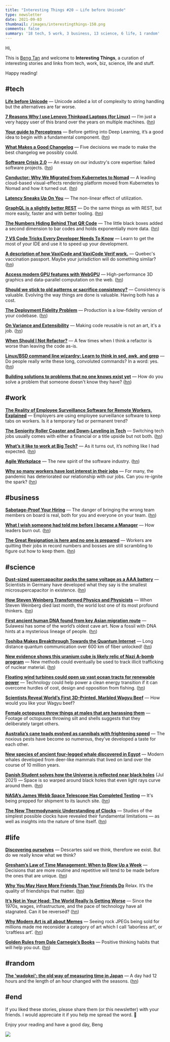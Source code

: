```yaml
---
title: "Interesting Things #20 — Life before Unicode"
type: newsletter
date: 2021-09-03
thumbnail: /images/interestingthings-150.png
comments: false
summary: '18 tech, 5 work, 3 business, 13 science, 6 life, 1 random'
---
```


Hi,

This is [Beng Tan](https://bengtan.com/about/) and welcome to **Interesting Things**, a curation of interesting stories and links from tech, work, biz, science, life and stuff.

Happy reading!


## #tech

**[Life before Unicode](https://baturin.org/blog/life-before-unicode/?utm_source=bengtan.com/interesting-things/020)** — Unicode added a lot of complexity to string handling but the alternatives are far worse.

**[7 Reasons Why I use Lenovo Thinkpad Laptops (for Linux)](https://boilingsteam.com/7-reasons-why-i-use-lenovo-thinkpad-laptops-for-linux/?utm_source=bengtan.com/interesting-things/020)** —  I’m just a very happy user of this brand over the years on multiple machines. ([hn](https://news.ycombinator.com/item?id=28330055))

**[Your guide to Perceptrons](https://lopezyse.medium.com/your-guide-to-perceptrons-f6763663e19?utm_source=bengtan.com/interesting-things/020)** — Before getting into Deep Learning, it’s a good idea to begin with a fundamental component. ([hn](https://news.ycombinator.com/item?id=28332187))

**[What Makes a Good Changelog](https://workos.com/blog/what-makes-a-good-changelog?utm_source=bengtan.com/interesting-things/020)** — Five decisions we made to make the best changelog we possibly could.

**[Software Crisis 2.0](https://www.baldurbjarnason.com/2021/software-crisis-2/?utm_source=bengtan.com/interesting-things/020)** — An essay on our industry's core expertise: failed software projects. ([hn](https://news.ycombinator.com/item?id=28331475))

**[Conductor: Why We Migrated from Kubernetes to Nomad](https://thenewstack.io/conductor-why-we-migrated-from-kubernetes-to-nomad/?utm_source=bengtan.com/interesting-things/020)** — A leading cloud-based visual-effects rendering platform moved from Kubernetes to Nomad and how it turned out. ([hn](https://news.ycombinator.com/item?id=28329217))

**[Latency Sneaks Up On You](https://brooker.co.za/blog/2021/08/05/utilization.html?utm_source=bengtan.com/interesting-things/020)** — The non-linear effect of utilization.

**[GraphQL is a slightly better REST](https://www.even.li/posts/2021-08-28-graphql-is-a-slightly-better-rest/?utm_source=bengtan.com/interesting-things/020)** — Do the same things as with REST, but more easily, faster and with better tooling. ([hn](https://news.ycombinator.com/item?id=28339015))

**[The Numbers Hiding Behind That QR Code](https://www.wsj.com/articles/the-numbers-hiding-behind-that-qr-code-11629411899?utm_source=bengtan.com/interesting-things/020)** — The little black boxes added a second dimension to bar codes and holds exponentially more data. ([hn](https://news.ycombinator.com/item?id=28335445))

**[7 VS Code Tricks Every Developer Needs To Know](https://towardsdatascience.com/7-vs-code-tricks-every-developer-needs-to-know-cc8b3dad50e4?utm_source=bengtan.com/interesting-things/020)** — Learn to get the most of your IDE and use it to speed up your development.

**[A description of how VaxiCode and VaxiCode Verif work.](http://len.falken.ink/misc/smart-health-card.txt?utm_source=bengtan.com/interesting-things/020)** — Quebec's vaccination passport. Maybe your jurisdiction will do something similar? ([hn](https://news.ycombinator.com/item?id=28322973))

**[Access modern GPU features with WebGPU](https://web.dev/gpu/?utm_source=bengtan.com/interesting-things/020)** — High-performance 3D graphics and data-parallel computation on the web. ([hn](https://news.ycombinator.com/item?id=28364591))

**[Should we stick to old patterns or sacrifice consistency?](https://understandlegacycode.com/blog/consistency-or-progress/?utm_source=bengtan.com/interesting-things/020)** — Consistency is valuable. Evolving the way things are done is valuable. Having both has a cost.

**[The Deployment Fidelity Problem](https://tylercipriani.com/blog/2021/08/31/the-deployment-fidelity-problem/?utm_source=bengtan.com/interesting-things/020)** — Production is a low-fidelity version of your codebase. ([hn](https://news.ycombinator.com/item?id=28367852))

**[On Variance and Extensibility](http://acko.net/blog/on-variance-and-extensibility/?utm_source=bengtan.com/interesting-things/020)** — Making code reusable is not an art, it's a job. ([hn](https://news.ycombinator.com/item?id=28364003))

**[When Should I Not Refactor?](https://www.jakeworth.com/when-should-i-not-refactor/?utm_source=bengtan.com/interesting-things/020)** — A few times when I think a refactor is worse than leaving the code as-is.

**[Linux/BSD command line wizardry: Learn to think in sed, awk, and grep](https://arstechnica.com/gadgets/2021/08/linux-bsd-command-line-101-using-awk-sed-and-grep-in-the-terminal/?utm_source=bengtan.com/interesting-things/020)** — Do people really write these long, convoluted commands? In a word: yes. ([hn](https://news.ycombinator.com/item?id=28368958))

**[Building solutions to problems that no one knows exist yet](https://web.eecs.utk.edu/~azh/blog/solvingunknownproblems.html?utm_source=bengtan.com/interesting-things/020)** — How do you solve a problem that someone doesn't know they have? ([hn](https://news.ycombinator.com/item?id=28341217))


## #work

**[The Reality of Employee Surveillance Software for Remote Workers, Explained](https://www.makeuseof.com/reality-employee-surveillance-software-explained/?utm_source=bengtan.com/interesting-things/020)** — Employers are using employee surveillance software to keep tabs on workers. Is it a temporary fad or permanent trend?

**[The Seniority Roller Coaster and Down-Leveling in Tech](https://blog.pragmaticengineer.com/the-seniority-roller-coaster/?utm_source=bengtan.com/interesting-things/020)** — Switching tech jobs usually comes with either a financial or a title upside but not both. ([hn](https://news.ycombinator.com/item?id=28365185))

**[What’s it like to work at Big Tech?](https://oilyraincloud.com/2021/08/13/whats-it-like-to-work-at-big-tech/?utm_source=bengtan.com/interesting-things/020)** — As it turns out, it’s nothing like I had expected. ([hn](https://news.ycombinator.com/item?id=28335476))

**[Agile Workplace](https://newleftreview.org/sidecar/posts/agile-workplace?utm_source=bengtan.com/interesting-things/020)** — The new spirit of the software industry. ([hn](https://news.ycombinator.com/item?id=28338359))

**[Why so many workers have lost interest in their jobs](https://www.bbc.com/worklife/article/20210826-why-so-many-workers-have-lost-interest-in-their-jobs?utm_source=bengtan.com/interesting-things/020)** — For many, the pandemic has deteriorated our relationship with our jobs. Can you re-ignite the spark? ([hn](https://news.ycombinator.com/item?id=28363676))


## #business

**[Sabotage-Proof Your Hiring](https://creatingvalue.substack.com/p/sabotage-proof-your-hiring?utm_source=bengtan.com/interesting-things/020)** — The danger of bringing the wrong team members on board is real, both for you and everyone on your team. ([hn](https://news.ycombinator.com/item?id=28370448))

**[What I wish someone had told me before I became a Manager](https://medium.com/@thetallestuser/what-i-wish-someone-had-told-me-before-i-became-a-manager-18e8a0c58788?utm_source=bengtan.com/interesting-things/020)** — How leaders burn out. ([hn](https://news.ycombinator.com/item?id=28331661))

**[The Great Resignation is here and no one is prepared](https://www.wired.co.uk/article/great-resignation-quit-job?utm_source=bengtan.com/interesting-things/020)** — Workers are quitting their jobs in record numbers and bosses are still scrambling to figure out how to keep them. ([hn](https://news.ycombinator.com/item?id=28330710))


## #science

**[Dust-sized supercapacitor packs the same voltage as a AAA battery](https://newatlas.com/science/dust-sized-supercapacitor-voltage-aaa-battery/?utm_source=bengtan.com/interesting-things/020)** — Scientists in Germany have developed what they say is the smallest microsupercapacitor in existence. ([hn](https://news.ycombinator.com/item?id=28329246))

**[How Steven Weinberg Transformed Physics and Physicists](https://www.quantamagazine.org/how-steven-weinberg-transformed-physics-and-physicists-20210811/?utm_source=bengtan.com/interesting-things/020)** — When Steven Weinberg died last month, the world lost one of its most profound thinkers. ([hn](https://news.ycombinator.com/item?id=28337243))

**[First ancient human DNA found from key Asian migration route](https://www.nature.com/articles/d41586-021-02319-7/?utm_source=bengtan.com/interesting-things/020)** — Sulawesi has some of the world’s oldest cave art. Now a fossil with DNA hints at a mysterious lineage of people. ([hn](https://news.ycombinator.com/item?id=28313154))

**[Toshiba Makes Breakthrough Towards the Quantum Internet](https://www.tomshardware.com/news/toshiba-makes-breakthrough-towards-the-quantum-internet?utm_source=bengtan.com/interesting-things/020)** — Long distance quantum communication over 600 km of fiber unlocked! ([hn](https://news.ycombinator.com/item?id=28336784))

**[New evidence shows this uranium cube is likely relic of Nazi A-bomb program](https://arstechnica.com/science/2021/08/forensic-tracking-could-verify-uranium-cube-came-from-nazi-nuclear-effort/?utm_source=bengtan.com/interesting-things/020)** — New methods could eventually be used to track illicit trafficking of nuclear material. ([hn](https://news.ycombinator.com/item?id=28324602))

**[Floating wind turbines could open up vast ocean tracts for renewable power](https://www.theguardian.com/environment/2021/aug/29/floating-wind-turbines-ocean-renewable-power?utm_source=bengtan.com/interesting-things/020)** — Technology could help power a clean energy transition if it can overcome hurdles of cost, design and opposition from fishing. ([hn](https://news.ycombinator.com/item?id=28348725))

**[Scientists Reveal World’s First 3D-Printed, Marbled Wagyu Beef](https://interestingengineering.com/scientists-reveal-worlds-first-3d-printed-marbled-wagyu-beef?utm_source=bengtan.com/interesting-things/020)** — How would you like your Wagyu beef?

**[Female octopuses throw things at males that are harassing them](https://www.newscientist.com/article/2287879-female-octopuses-throw-things-at-males-that-are-harassing-them/?utm_source=bengtan.com/interesting-things/020)** — Footage of octopuses throwing silt and shells suggests that they deliberately target others.

**[Australia’s cane toads evolved as cannibals with frightening speed](https://www.nature.com/articles/d41586-021-02317-9?utm_source=bengtan.com/interesting-things/020)** — The noxious pests have become so numerous, they’ve developed a taste for each other.

**[New species of ancient four-legged whale discovered in Egypt](https://www.bbc.co.uk/news/world-middle-east-58340807?utm_source=bengtan.com/interesting-things/020)** — Modern whales developed from deer-like mammals that lived on land over the course of 10 million years.

**[Danish Student solves how the Universe is reflected near black holes](https://nbi.ku.dk/english/news/news21/danish-student-solves-how-the-universe-is-reflected-near-black-holes/?utm_source=bengtan.com/interesting-things/020)** (Jul 2021) — Space is so warped around black holes that even light rays curve around them. ([hn](https://news.ycombinator.com/item?id=28369814))

**[NASA’s James Webb Space Telescope Has Completed Testing](https://www.nasa.gov/feature/goddard/2021/nasa-s-james-webb-space-telescope-has-completed-testing?utm_source=bengtan.com/interesting-things/020)** — It's being prepped for shipment to its launch site. ([hn](https://news.ycombinator.com/item?id=28364417))

**[The New Thermodynamic Understanding of Clocks](https://www.quantamagazine.org/the-new-science-of-clocks-prompts-questions-about-the-nature-of-time-20210831/?utm_source=bengtan.com/interesting-things/020)** — Studies of the simplest possible clocks have revealed their fundamental limitations — as well as insights into the nature of time itself. ([hn](https://news.ycombinator.com/item?id=28369619))


## #life

**[Discovering ourselves](https://randommathgenerator.com/2021/08/24/discovering-ourselves/?utm_source=bengtan.com/interesting-things/020)** — Descartes said we think, therefore we exist. But do we really know what we think?

**[Gresham’s Law of Time Management: When to Blow Up a Week](https://blog.joshlaurito.com/blog/2021/8/26/greshams-law-of-time-management-when-to-blow-up-a-week?utm_source=bengtan.com/interesting-things/020)** — Decisions that are more routine and repetitive will tend to be made before the ones that are unique. ([hn](https://news.ycombinator.com/item?id=28333953))

**[Why You May Have More Friends Than Your Friends Do](https://nautil.us/blog/why-you-may-have-more-friends-than-your-friends-do?utm_source=bengtan.com/interesting-things/020)** Relax. It’s the quality of friendships that matter. ([hn](https://news.ycombinator.com/item?id=28337481))

**[It’s Not in Your Head: The World Really Is Getting Worse](https://thewalrus.ca/its-not-in-your-head-the-world-really-is-getting-worse/?utm_source=bengtan.com/interesting-things/020)** — Since the 1970s, wages, infrastructure, and the pace of technology have all stagnated. Can it be reversed? ([hn](https://news.ycombinator.com/item?id=28336911))

**[Why Modern Art is all about Memes](https://solmaz.io/2021/08/31/laborless-art/?utm_source=bengtan.com/interesting-things/020)** — Seeing rock JPEGs being sold for millions made me reconsider a category of art which I call ‘laborless art’, or ‘craftless art’. ([hn](https://news.ycombinator.com/item?id=28367528))

**[Golden Rules from Dale Carnegie’s Books](https://medium.com/recmend/golden-rules-from-dale-carnegies-books-bdbdd8079bf0?utm_source=bengtan.com/interesting-things/020)** — Positive thinking habits that will help you out. ([hn](https://news.ycombinator.com/item?id=28334498))


## #random

**[The 'wadokei': the old way of measuring time in Japan](https://japantoday.com/category/features/lifestyle/the-%27wadokei%27-the-old-way-of-measuring-time-in-japan?utm_source=bengtan.com/interesting-things/020)** — A day had 12 hours and the length of an hour changed with the seasons. ([hn](https://news.ycombinator.com/item?id=28338458))


## #end

If you liked these stories, please share them (or this newsletter) with your friends. I would appreciate it if you help me spread the word. 🙏

Enjoy your reading and have a good day,
Beng

![](https://bengtan.com/images/portrait-40.png)

